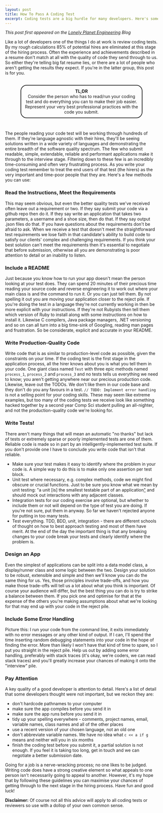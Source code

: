 ```yaml
---
layout: post
title: How To Pass A Coding Test
excerpt: Coding tests are a big hurdle for many developers. Here's some tips to help you get to the next stage.
---
```


*This post first appeared on the [Lonely Planet Engineering](http://engineering.lonelyplanet.com/2014/07/28/How-To-Pass-A-Coding-Test.html) Blog*

Like a lot of developers one of the things I do at work is review coding tests. By my rough calculations 85% of potential hires are eliminated at this stage of the hiring process. Often the experience and achievements described in a resume don't match at all with the quality of code they send through to us. So either they're telling big fat resume lies, or there are a lot of people who aren't getting the results they expect. If you're in the latter group, this post is for you.

<br>
<div style='border: 2px solid; border-radius: 20px; padding: 10px; text-align: center; width: 75%; margin-left: auto; margin-right: auto; margin-bottom: 10px'>
<strong>TL;DR</strong>
<br>
Consider the person who has to read/run your coding test and do everything you can to make their job easier. Represent your very best professional practices with the code you submit.
</div>
<br>

The people reading your code test will be working through hundreds of them. If they're language agnostic with their hires, they'll be seeing solutions written in a wide variety of languages and demonstrating the entire breadth of the software quality spectrum. The few who submit readable, simple, extendable, reliable and performant applications make it through to the interview stage. Filtering down to these few is an incredibly time-consuming and often very frustrating process. As you write your coding test remember to treat the end users of that test (the hirers) as the very important and time-poor people that they are. Here's a few methods you can use:

### Read the Instructions, Meet the Requirements
This may seem obvious, but even the better quality tests we've received often leave out a requirement or two. If they say submit your code via a github repo then do it. If they say write an application that takes two parameters, a username and a shoe size, then do that. If they say output .json files do that. If you have questions about the requirements don't be afraid to ask. When we receive a test that doesn't meet the straightforward test requirements we lose faith in that candidate's ability to build code to satisfy our clients' complex and challenging requirements. If you think your best solution can't meet the requirements then it's essential to negotiate that before submission, otherwise all you are demonstrating is poor attention to detail or an inability to listen.

### Include a README
Just because you know how to run your app doesn't mean the person looking at your test does. They can spend 20 minutes of their precious time reading your source code and reverse engineering it to work out where your main class is and the command to run it. Or you can just tell them. By not spelling it out you are moving your application closer to the reject pile. If you're doing the test in a language they're not currently working in then be more explicit with your instructions. If they're not Rubyists then tell them which version of Ruby to install along with some instructions on how to install it. Likewise C compilers, Java package managers, .NET versioning and so on can all turn into a big time-sink of Googling, reading man pages and frustration. So be considerate, explicit and accurate in your README.

### Write Production-Quality Code
Write code that is as similar to production-level code as possible, given the constraints on your time. If the coding test is the first stage in the application process, all the hirer knows about you is what you tell them in your code. One giant class named `Test` with three epic methods named `process_1`, `process_2` and `process_3` and no tests tells us everything we need to know; you aren't getting anywhere near our precious production code. Likewise, leave out the TODOs. We don't like them in our code base and they don't do you any favours in a test. `// TODO: Implement error handling` is not a selling point for your coding skills. These may seem like extreme examples, but too many of the coding tests we receive look like something hacked together by a second year Comp Sci student pulling an all-nighter, and not the production-quality code we're looking for.

### Write Tests!
There aren't many things that will mean an automatic "no thanks" but lack of tests or extremely sparse or poorly implemented tests are one of them. Reliable code is made so in part by an intelligently-implemented test suite. If you don't provide one I have to conclude you write code that isn't that reliable.

- Make sure your test makes it easy to identify where the problem in your code is. A simple way to do this is to make only one assertion per test block.
- Unit test where necessary, e.g. complex methods, code we might find obscure or crucial functions. Just to be sure you know what we mean by unit testing: "a unit [is] the smallest testable part of an application["](http://en.wikipedia.org/wiki/Unit_testing) and should mock out interactions with any adjacent classes.
- Integration tests for our coding exercise are optional, but whether to include them or not will depend on the type of test you are doing. If you're not sure, put them in anyway. So far we haven't rejected anyone for putting in too many tests.
- Test everything. TDD, BDD, unit, integration - there are different schools of thought on how to best approach testing and most of them have merit. At the end of the day the important thing is that any breaking changes to your code break your tests and clearly identify where the problem is.

### Design an App
Even the simplest of applications can be split into a data model class, a display/runner class and some logic between the two. Design your solution to be robust, extensible and simple and then we'll know you can do the same thing for us. Yes, those principles involve trade-offs, and how you make those trade-offs will tell us a lot about what you think is important. Of course your audience will differ, but the best thing you can do is try to strike a balance between them. If you pick one and optimise for that at the expense of the others you're making assumptions about what we're looking for that may end up with your code in the reject pile.

### Include Some Error Handling
Picture this: I run your code from the command line, it exits immediately with no error messages or any other kind of output. If I can, I'll spend the time inserting random debugging statements into your code in the hope of finding the error. More than likely I won't have that kind of time to spare, so I put you straight in the reject pile. Help us out by adding some error handling, preferably with stack traces (it's okay, we're coders, we can read stack traces) and you'll greatly increase your chances of making it onto the "interview" pile.

### Pay Attention
A key quality of a good developer is attention to detail. Here's a list of detail that some developers thought were not important, but we reckon they are:

- don't hardcode pathnames to your computer
- make sure the app compiles before you send it in
- make sure the app runs before you send it in
- tidy up your spelling everywhere - comments, project names, email, variable names, class names and all of the other places
- use a recent version of your chosen language, not an old one
- don't abbreviate variable names. We have no idea what `c << a if g` means and neither will you in six months
- finish the coding test before you submit it, a partial solution is not enough. If you feel it is taking too long, get in touch and we can negotiate a better submission date.

Going for a job is a nerve-wracking process; no one likes to be judged. Writing code does have a strong creative element so what appeals to one person isn't necessarily going to appeal to another. However, it's my hope that by following these guidelines you can maximise your chances of getting through to the next stage in the hiring process. Have fun and good luck!

**Disclaimer:** Of course not all this advice will apply to all coding tests or reviewers so use with a dollop of your own common sense.

